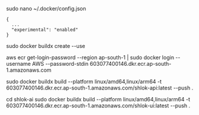 
sudo nano ~/.docker/config.json
```
{
  ...
  "experimental": "enabled"
}
```

sudo docker buildx create --use

aws ecr get-login-password --region ap-south-1 | sudo docker login --username AWS --password-stdin 603077400146.dkr.ecr.ap-south-1.amazonaws.com

sudo docker buildx build --platform linux/amd64,linux/arm64 -t 603077400146.dkr.ecr.ap-south-1.amazonaws.com/shlok-api:latest --push .


cd shlok-ai
sudo docker buildx build --platform linux/amd64,linux/arm64 -t 603077400146.dkr.ecr.ap-south-1.amazonaws.com/shlok-ui:latest --push .